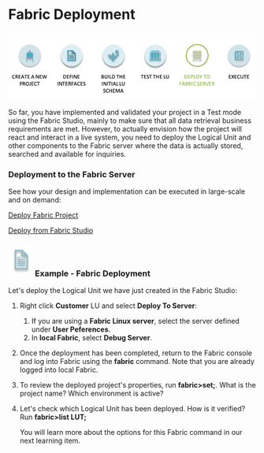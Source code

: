 # Fabric Deployment

![](/academy/Training_Level_1/03_fabric_basic_LU/images/fabric_main_flow_07.png)

So far, you have implemented and validated your project in a Test mode using the Fabric Studio, mainly to make sure that all data retrieval business requirements are met. However, to actually envision how the project will react and interact in a live system, you need to deploy the Logical Unit and other components to the Fabric server where the data is actually stored, searched and available for inquiries.

 

### Deployment to the Fabric Server

See how your design and implementation can be executed in large-scale and on demand:

[Deploy Fabric Project](/articles/16_deploy_fabric/01_deploy_Fabric_project.md)

[Deploy from Fabric Studio](/articles/16_deploy_fabric/02_deploy_from_Fabric_Studio.md)


### ![](/academy/Training_Level_1/03_fabric_basic_LU/images/example.png)Example - Fabric Deployment

Let's deploy the Logical Unit we have just created in the Fabric Studio:

1. Right click  **Customer** LU and select **Deploy To Server**:

   1. If you are using a **Fabric Linux server**, select the server defined under **User Peferences**.
   2. In **local Fabric**, select **Debug Server**. 

2. Once the deployment has been completed, return to the Fabric console and log into Fabric using the **fabric** command. Note that you are already logged into local Fabric.

3. To review the deployed project's properties, run **fabric>set;**. What is the project name? Which environment is active?

4. Let's check which Logical Unit has been deployed. How is it verified?  Run **fabric>list LUT;**  

    You will learn more about the options for this Fabric command in our next learning item.



 


